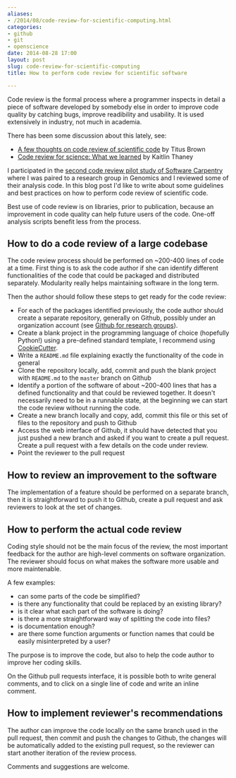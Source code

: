 ```yaml
---
aliases:
- /2014/08/code-review-for-scientific-computing.html
categories:
- github
- git
- openscience
date: 2014-08-28 17:00
layout: post
slug: code-review-for-scientific-computing
title: How to perform code review for scientific software

---
```


Code review is the formal process where a programmer inspects in detail a piece of software developed by somebody else in order to improve code quality by catching bugs, improve readibility and usability.
It is used extensively in industry, not much in academia.

There has been some discussion about this lately, see:
* [A few thoughts on code review of scientific code](http://ivory.idyll.org/blog/on-code-review-of-scientific-code.html) by Titus Brown
* [Code review for science: What we learned](http://mozillascience.org/code-review-for-science-what-we-learned/) by Kaitlin Thaney

I participated in the [second code review pilot study of Software Carpentry](http://software-carpentry.org/blog/2014/01/code-review-round-2.html) where I was paired to a research group in Genomics and I reviewed some of their analysis code.
In this blog post I'd like to write about some guidelines and best practices on how to perform code review of scientific code.

Best use of code review is on libraries, prior to publication, because an improvement in code quality can help future users of the code. One-off analysis scripts benefit less from the process.

## How to do a code review of a large codebase

The code review process should be performed on ~200-400 lines of code at a time.
First thing is to ask the code author if she can identify different functionalities of the code that could be packaged and distributed separately. Modularity really helps maintaining software in the long term.

Then the author should follow these steps to get ready for the code review:

* For each of the packages identified previously, the code author should create a separate repository, generally on Github, possibly under an organization account (see [Github for research groups](http://zonca.github.io/2014/08/github-for-research-groups.html)).
* Create a blank project in the programming language of choice (hopefully Python!) using a pre-defined standard template, I recommend using [CookieCutter](https://github.com/audreyr/cookiecutter).
* Write a `README.md` file explaining exactly the functionality of the code in general
* Clone the repository locally, add, commit and push the blank project with `README.md` to the `master` branch on Github
* Identify a portion of the software of about ~200-400 lines that has a defined functionality and that could be reviewed together. It doesn't necessarily need to be in a runnable state, at the beginning we can start the code review without running the code.
* Create a new branch locally and copy, add, commit this file or this set of files to the repository and push to Github
* Access the web interface of Github, it should have detected that you just pushed a new branch and asked if you want to create a pull request. Create a pull request with a few details on the code under review.
* Point the reviewer to the pull request

## How to review an improvement to the software

The implementation of a feature should be performed on a separate branch, then it is straightforward to push it to Github, create a pull request and ask reviewers to look at the set of changes.

## How to perform the actual code review

Coding style should not be the main focus of the review, the most important feedback for the author are high-level comments on software organization. The reviewer should focus on what makes the software more usable and more maintenable.

A few examples:

* can some parts of the code be simplified?
* is there any functionality that could be replaced by an existing library?
* is it clear what each part of the software is doing?
* is there a more straightforward way of splitting the code into files?
* is documentation enough?
* are there some function arguments or function names that could be easily misinterpreted by a user?

The purpose is to improve the code, but also to help the code author to improve her coding skills.

On the Github pull requests interface, it is possible both to write general comments, and to click on a single line of code and write an inline comment.

## How to implement reviewer's recommendations

The author can improve the code locally on the same branch used in the pull request, then commit and push the changes to Github, the changes will be automatically added to the existing pull request, so the reviewer can start another iteration of the review process.

Comments and suggestions are welcome.
